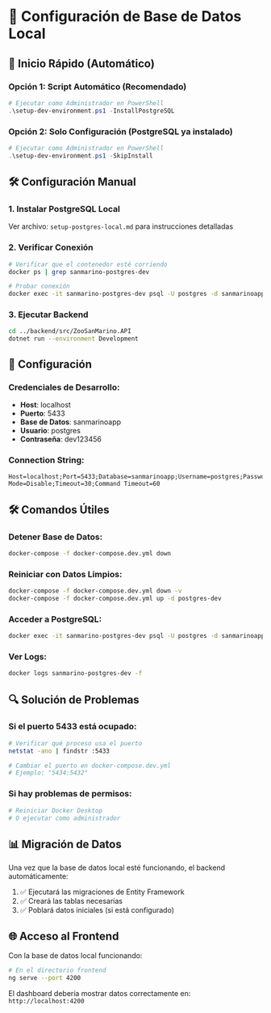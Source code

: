 # 🐘 Configuración de Base de Datos Local

## 🚀 Inicio Rápido (Automático)

### Opción 1: Script Automático (Recomendado)
```powershell
# Ejecutar como Administrador en PowerShell
.\setup-dev-environment.ps1 -InstallPostgreSQL
```

### Opción 2: Solo Configuración (PostgreSQL ya instalado)
```powershell
# Ejecutar como Administrador en PowerShell
.\setup-dev-environment.ps1 -SkipInstall
```

## 🛠️ Configuración Manual

### 1. Instalar PostgreSQL Local
Ver archivo: `setup-postgres-local.md` para instrucciones detalladas

### 2. Verificar Conexión
```bash
# Verificar que el contenedor esté corriendo
docker ps | grep sanmarino-postgres-dev

# Probar conexión
docker exec -it sanmarino-postgres-dev psql -U postgres -d sanmarinoapp -c "SELECT version();"
```

### 3. Ejecutar Backend
```bash
cd ../backend/src/ZooSanMarino.API
dotnet run --environment Development
```

## 🔧 Configuración

### Credenciales de Desarrollo:
- **Host**: localhost
- **Puerto**: 5433
- **Base de Datos**: sanmarinoapp  
- **Usuario**: postgres
- **Contraseña**: dev123456

### Connection String:
```
Host=localhost;Port=5433;Database=sanmarinoapp;Username=postgres;Password=dev123456;SSL Mode=Disable;Timeout=30;Command Timeout=60
```

## 🛠️ Comandos Útiles

### Detener Base de Datos:
```bash
docker-compose -f docker-compose.dev.yml down
```

### Reiniciar con Datos Limpios:
```bash
docker-compose -f docker-compose.dev.yml down -v
docker-compose -f docker-compose.dev.yml up -d postgres-dev
```

### Acceder a PostgreSQL:
```bash
docker exec -it sanmarino-postgres-dev psql -U postgres -d sanmarinoapp
```

### Ver Logs:
```bash
docker logs sanmarino-postgres-dev -f
```

## 🔍 Solución de Problemas

### Si el puerto 5433 está ocupado:
```bash
# Verificar qué proceso usa el puerto
netstat -ano | findstr :5433

# Cambiar el puerto en docker-compose.dev.yml
# Ejemplo: "5434:5432"
```

### Si hay problemas de permisos:
```bash
# Reiniciar Docker Desktop
# O ejecutar como administrador
```

## 📊 Migración de Datos

Una vez que la base de datos local esté funcionando, el backend automáticamente:
1. ✅ Ejecutará las migraciones de Entity Framework
2. ✅ Creará las tablas necesarias
3. ✅ Poblará datos iniciales (si está configurado)

## 🌐 Acceso al Frontend

Con la base de datos local funcionando:
```bash
# En el directorio frontend
ng serve --port 4200
```

El dashboard debería mostrar datos correctamente en:
`http://localhost:4200`
